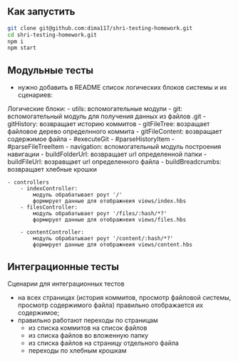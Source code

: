 ## Как запустить

```sh
git clone git@github.com:dima117/shri-testing-homework.git
cd shri-testing-homework.git
npm i
npm start
```

## Модульные тесты

- нужно добавить в README список логических блоков системы и их сценариев:

Логические блоки:
    - utils: вспомогательные модули
        - git: вспомогательный модуль для получения данных из файлов .git
            - gitHistory: возвращает историю коммитов
            - gitFileTree: возращает файловое дерево определнного коммита
            - gitFileContent: возвращает содержимое файла
            - #executeGit
            - #parseHistoryItem
            - #parseFileTreeItem
        - navigation: вспомогательный модуль построения навигации
            - buildFolderUrl: возвращает url определенной папки
            - buildFileUrl: возравщает url определенного файла
            - buildBreadcrumbs: возвращает хлебные крошки
            
    - controllers
        - indexController: 
            модуль обрабатывает роут '/'
            формирует данные для отображнеия views/index.hbs
        - filesController: 
            модуль обрабатывает роут '/files/:hash/*?'
            формирует данные для отображнеия views/files.hbs

        - contentController: 
            модуль обрабатывает роут '/content/:hash/*?'
            формирует данные для отображнеия views/content.hbs

## Интеграционные тесты

Сценарии для интеграционных тестов

- на всех страницах (история коммитов, просмотр файловой системы, просмотр содержимого файла) правильно отображается их содержимое;
- правильно работают переходы по страницам
  - из списка коммитов на список файлов
  - из списка файлов во вложенную папку
  - из списка файлов на страницу отдельного файла
  - переходы по хлебным крошкам
